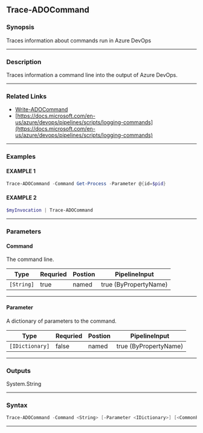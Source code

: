 
Trace-ADOCommand
----------------
### Synopsis
Traces information about commands run in Azure DevOps

---
### Description

Traces information a command line into the output of Azure DevOps.

---
### Related Links
* [Write-ADOCommand](Write-ADOCommand.md)
* [https://docs.microsoft.com/en-us/azure/devops/pipelines/scripts/logging-commands](https://docs.microsoft.com/en-us/azure/devops/pipelines/scripts/logging-commands)
---
### Examples
#### EXAMPLE 1
```PowerShell
Trace-ADOCommand -Command Get-Process -Parameter @{id=$pid}
```

#### EXAMPLE 2
```PowerShell
$myInvocation | Trace-ADOCommand
```

---
### Parameters
#### **Command**

The command line.



|Type          |Requried|Postion|PipelineInput        |
|--------------|--------|-------|---------------------|
|```[String]```|true    |named  |true (ByPropertyName)|
---
#### **Parameter**

A dictionary of parameters to the command.



|Type               |Requried|Postion|PipelineInput        |
|-------------------|--------|-------|---------------------|
|```[IDictionary]```|false   |named  |true (ByPropertyName)|
---
### Outputs
System.String


---
### Syntax
```PowerShell
Trace-ADOCommand -Command <String> [-Parameter <IDictionary>] [<CommonParameters>]
```
---


